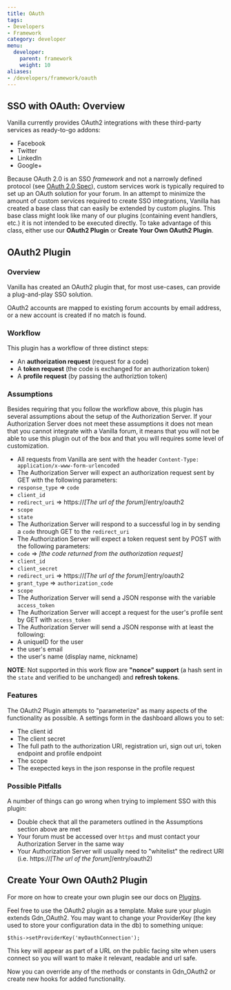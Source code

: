 ```yaml
---
title: OAuth
tags:
- Developers
- Framework
category: developer
menu:
  developer:
    parent: framework
    weight: 10
aliases:
- /developers/framework/oauth
---
```


## SSO with OAuth: Overview

Vanilla currently provides OAuth2 integrations with these third-party services as ready-to-go addons:

* Facebook
* Twitter
* LinkedIn
* Google+

Because OAuth 2.0 is an SSO *framework* and not a narrowly defined protocol (see [OAuth 2.0 Spec](https://tools.ietf.org/html/rfc6749)), custom services work is typically required to set up an OAuth solution for your forum. In an attempt to minimize the amount of custom services required to create SSO integrations, Vanilla has created a base class that can easily be extended by custom plugins. This base class might look like many of our plugins (containing event handlers, etc.) it is not intended to be executed directly. To take advantage of this class, either use our **OAuth2 Plugin** or **Create Your Own OAuth2 Plugin**. 

## OAuth2 Plugin

### Overview

Vanilla has created an OAuth2 plugin that, for most use-cases, can provide a plug-and-play SSO solution.

OAuth2 accounts are mapped to existing forum accounts by email address, or a new account is created if no match is found.

### Workflow

This plugin has a workflow of three distinct steps:

 * An **authorization request** (request for a code)
 * A **token request** (the code is exchanged for an authorization token)
 * A **profile request** (by passing the authoriztion token)

### Assumptions

Besides requiring that you follow the workflow above, this plugin has several assumptions about the setup of the Authorization Server. If your Authorization Server does not meet these assumptions it does not mean that you cannot integrate with a Vanilla forum, it means that you will not be able to use this plugin out of the box and that you will requires some level of customization.

 * All requests from Vanilla are sent with the header `Content-Type: application/x-www-form-urlencoded`
 * The Authorization Server will expect an authorization request sent by GET with the following parameters:
  * `response_type` => `code`
  * `client_id`
  * `redirect_uri` => https://*[The url of the forum]*/entry/oauth2
  * `scope`
  * `state`
 * The Authorization Server will respond to a successful log in by sending a `code` through GET to the `redirect_uri`
 * The Authorization Server will expect a token request sent by POST with the following parameters:
  * `code` => *[the code returned from the authorization request]*
  * `client_id`
  * `client_secret`
  * `redirect_uri` => https://*[The url of the forum]*/entry/oauth2
  * `grant_type` => `authorization_code`
  * `scope`
 * The Authorization Server will send a JSON response with the variable `access_token`
 * The Authorization Server will accept a request for the user's profile sent by GET with `access_token`
 * The Authorization Server will send a JSON response with at least the following:
  * A uniqueID for the user
  * the user's email
  * the user's name (display name, nickname)

**NOTE**: Not supported in this work flow are **"nonce" support** (a hash sent in the `state` and verified to be unchanged) and **refresh tokens**.

### Features

The OAuth2 Plugin attempts to "parameterize" as many aspects of the functionality as possible. A settings form in the dashboard allows you to set:

 * The client id
 * The client secret
 * The full path to the authorization URI, registration uri, sign out uri, token endpoint and profile endpoint
 * The scope
 * The exepected keys in the json response in the profile request

### Possible Pitfalls

A number of things can go wrong when trying to implement SSO with this plugin:

 * Double check that all the parameters outlined in the Assumptions section above are met
 * Your forum must be accessed over `https` and must contact your Authorization Server in the same way
 * Your Authorization Server will usually need to "whitelist" the redirect URI (i.e. https://*[The url of the forum]*/entry/oauth2)

## Create Your Own OAuth2 Plugin

For more on how to create your own plugin see our docs on [Plugins](/developer/plugins/). 

Feel free to use the OAuth2 plugin as a template. Make sure your plugin extends Gdn_OAuth2. You may want to change your ProviderKey (the key used to store your configuration data in the db) to something unique:

`$this->setProviderKey('myOauthConnection');`

This key will appear as part of a URL on the public facing site when users connect so you will want to make it relevant, readable and url safe.

Now you can override any of the methods or constants in Gdn_OAuth2 or create new hooks for added functionality.
